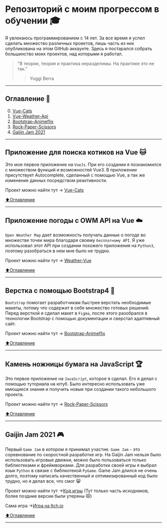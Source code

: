 # Репозиторий с моим прогрессом в обучении 🎓
Я увлекаюсь программированием с 14 лет. За все время я успел сделать множество различных проектов, лишь часть из них опубликована на этом GitHub аккаунте. Здесь я постарался собрать большинство моих проектов, над которыми я работал.
> "В теории, теория и практика неразделимы. На практике это не так."
> > Yoggi Berra

____
## Оглавление 📝

0. [Vue-Cats](#Приложение-для-поиска-котиков-на-Vue-�)
1. [Vue-Weather-Api](#Приложение-погоды-с-OWM-API-на-Vue)
2. [Bootstrap-Animeflix](#Верстка-с-помощью-Bootstrap4)
3. [Rock-Paper-Scissors](#Камень-ножницы-бумага-на-JavaScript)
4. [Gaijin Jam 2021](#Gaijin-Jam-2021)

____

## Приложение для поиска котиков на Vue 🐱
Это мое первое приложение на `VueJs`. При его создании я познакомился с множеством функций и возможностей Vue3. В приложении присутствует Autocomplete, сделанный с помощью Vue, а так же изменение данных посредством реактивности.

Проект можно найти тут -> [Vue-Cats](https://github.com/objoracoda/vue3-cats)

[:arrow_up:Оглавление](#Оглавление-📝)
____

## Приложение погоды с OWM API на Vue ☁️
`Open Weather Map` дает возможность получать данные о погоде во множестве точек мира благодаря своему `бесплатному API`. Я уже использовал этот API при создании похожего приложения на `Python3`, поэтому разобраться в нем мне было не трудно. 

Проект можно найти тут -> [Weather-Vue](https://github.com/objoracoda/vue-weather-api)

[:arrow_up:Оглавление](#Оглавление)
____

## Верстка с помощью Bootstrap4 💾
`Bootstrap` помогает разработчикам быстрее верстать необходимые макеты, потому что содержит в себе множество готовых решений. Перед версткой я сделал макет в `Figma`, после этого разобрался в технологии Bootstrap с помощью документации и сверстал адаптивный сайт.

Проект можно найти тут -> [Bootstrap-Animeflix](https://github.com/objoracoda/bootstrap-animeflix-page)

[:arrow_up:Оглавление](#Оглавление)
____

## Камень ножницы бумага на JavaScript 🏆
Это первое приложение на `JavaScript`, которое я сделал. Его я делал с помощью туториала на ютуб. Было интересно использовать уже имющиеся знания и получить новые при создании такого небольшого проекта.

Проект можно найти тут -> [Rock-Paper-Scissors](https://github.com/tarasovdev/Rock-Paper-Scissors)

[:arrow_up:Оглавление](#Оглавление)

____

## Gaijin Jam 2021 🎮
Первый `Game Jam` в котором я принимал участие. `Game Jam` - это соревнование по скоростной разработке игр. На  Gaijin Jam нельзя было использовать игровые движки, можно было пользоваться только библиотеками и фреймворками. Для разработки своей игры я выбрал язык `Python` в связке с библиотекой `PyGame`. Game Jam длился не очень долго, поэтому написать качественный и оптимизированный код было трудно, но я делал все, что смог 😸

Проект можно найти тут ->[Код игры](https://github.com/tarasovdev/StepByStep) (Тут только часть исходников, более поздние версии были утеряны 😾)

Сама игра ->[Игра на Itch.io](https://olegozavr10.itch.io/stepbystep)

[:arrow_up:Оглавление](#Оглавление)

____
